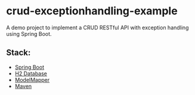 # crud-exceptionhandling-example

A demo project to implement a CRUD RESTful API with exception handling using Spring Boot.

## Stack:
* [Spring Boot](https://spring.io/projects/spring-boot)
* [H2 Database](http://www.h2database.com/html/main.html)
* [ModelMapper](http://modelmapper.org/)
* [Maven](https://maven.apache.org/)


